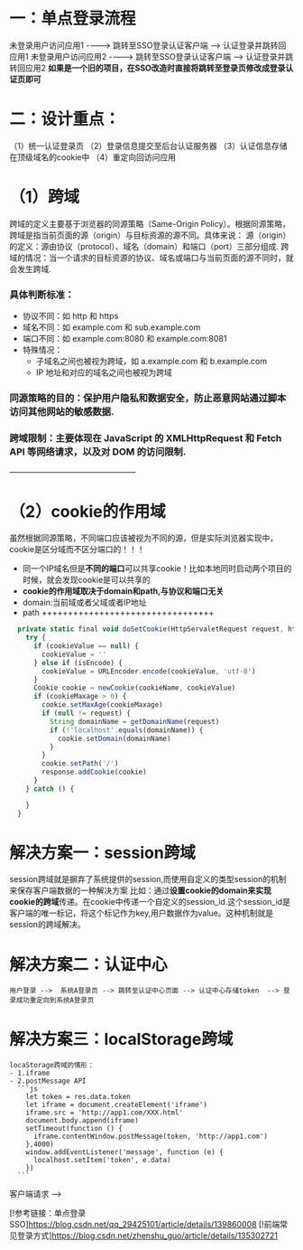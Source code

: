 # 一：单点登录流程
  未登录用户访问应用1   ---->   跳转至SSO登录认证客户端  -->  认证登录并跳转回应用1
  未登录用户访问应用2   ---->   跳转至SSO登录认证客户端  -->  认证登录并跳转回应用2
**如果是一个旧的项目，在SSO改造时直接将跳转至登录页修改成登录认证页即可**
# 二：设计重点：
（1）统一认证登录页
（2）登录信息提交至后台认证服务器
（3）认证信息存储在顶级域名的cookie中
（4）重定向回访问应用



# （1）跨域
  跨域的定义主要基于浏览器的同源策略（Same-Origin Policy）。根据同源策略，跨域是指当前页面的源（origin）与目标资源的源不同。具体来说：
  源（origin）的定义：源由协议（protocol）、域名（domain）和端口（port）三部分组成.
  跨域的情况：当一个请求的目标资源的协议、域名或端口与当前页面的源不同时，就会发生跨域.

  ### 具体判断标准：
  - 协议不同：如 http 和 https
  - 域名不同：如 example.com 和 sub.example.com
  - 端口不同：如 example.com:8080 和 example.com:8081
  - 特殊情况：
    - 子域名之间也被视为跨域，如 a.example.com 和 b.example.com
    - IP 地址和对应的域名之间也被视为跨域
  ### 同源策略的目的：保护用户隐私和数据安全，防止恶意网站通过脚本访问其他网站的敏感数据.

  ### 跨域限制：主要体现在 JavaScript 的 XMLHttpRequest 和 Fetch API 等网络请求，以及对 DOM 的访问限制.
————————————————

# （2）cookie的作用域
  虽然根据同源策略，不同端口应该被视为不同的源，但是实际浏览器实现中，cookie是区分域而不区分端口的！！！
  - 同一个IP域名但是**不同的端口**可以共享cookie！比如本地同时启动两个项目的时候，就会发现cookie是可以共享的
  - **cookie的作用域取决于domain和path,与协议和端口无关**
  - domain:当前域或者父域或者IP地址
  - path
  +++++++++++++++++++++++++++++++++

  ```js
    private static final void doSetCookie(HttpServaletRequest request, httpServletResponse response, String cookieName, String cookieValue, int cookieMaxage, boolean isEncode) {
      try {
        if (cookieValue == null) {
          cookieValue = ''
        } else if (isEncode) {
          cookieValue = URLEncoder.encode(cookieValue, 'utf-8')
        }
        Cookie cookie = newCookie(cookieName, cookieValue)
        if (cookieMaxage > 0) {
          cookie.setMaxAge(cookieMaxage)
          if (null != request) {
            String domainName = getDomainName(request)
            if (!'localhost'.equals(domainName)) {
              cookie.setDomain(domainName)
            }
          }
          cookie.setPath('/')
          response.addCookie(cookie)
        }
      } catch () {

      }
    }
  ```

  # 解决方案一：session跨域
  session跨域就是摒弃了系统提供的session,而使用自定义的类型session的机制来保存客户端数据的一种解决方案
  比如：通过**设置cookie的domain来实现cookie的跨域**传递。在cookie中传递一个自定义的session_id.这个session_id是客户端的唯一标记，将这个标记作为key,用户数据作为value。这种机制就是session的跨域解决。
  # 解决方案二：认证中心
    用户登录 -->  系统A登录页 --> 跳转至认证中心页面 --> 认证中心存储token  --> 登录成功重定向到系统A登录页
  # 解决方案三：localStorage跨域
    locaStorage跨域的情形：
    - 1.iframe
    - 2.postMessage API 
      ```js
        let token = res.data.token
        let iframe = document.createElement('iframe')
        iframe.src = 'http://app1.com/XXX.html'
        document.body.append(iframe)
        setTimeout(function () {
          iframe.contentWindow.postMessage(token, 'http://app1.com')
        },4000)
        window.addEventListener('message', function (e) {
          localhost.setItem('token', e.data)
        })
      ```
客户端请求  --> 


[!参考链接：单点登录SSO]https://blog.csdn.net/qq_29425101/article/details/139860008
[!前端常见登录方式]https://blog.csdn.net/zhenshu_guo/article/details/135302721